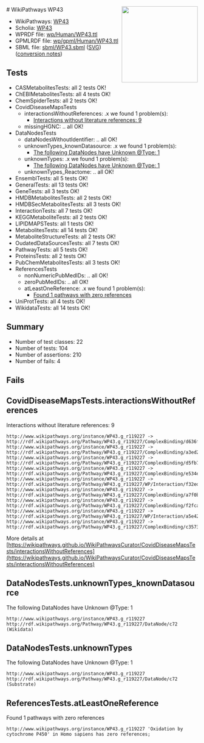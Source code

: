 <img style="float: right; width: 200px" src="../logo.png" />
# WikiPathways WP43

* WikiPathways: [WP43](https://identifiers.org/wikipathways:WP43)
* Scholia: [WP43](https://scholia.toolforge.org/wikipathways/WP43)
* WPRDF file: [wp/Human/WP43.ttl](../wp/Human/WP43.ttl)
* GPMLRDF file: [wp/gpml/Human/WP43.ttl](../wp/gpml/Human/WP43.ttl)
* SBML file: [sbml/WP43.sbml](../sbml/WP43.sbml) ([SVG](../sbml/WP43.svg)) ([conversion notes](../sbml/WP43.txt))

## Tests
* CASMetabolitesTests: all 2 tests OK!
* ChEBIMetabolitesTests: all 4 tests OK!
* ChemSpiderTests: all 2 tests OK!
* CovidDiseaseMapsTests
    * interactionsWithoutReferences: .x we found 1 problem(s):
        * [Interactions without literature references: 9](#2e295937)
    * missingHGNC: .. all OK!
* DataNodesTests
    * dataNodesWithoutIdentifier: .. all OK!
    * unknownTypes_knownDatasource: .x we found 1 problem(s):
        * [The following DataNodes have Unknown @Type: 1](#904516d6)
    * unknownTypes: .x we found 1 problem(s):
        * [The following DataNodes have Unknown @Type: 1](#839973df)
    * unknownTypes_Reactome: .. all OK!
* EnsemblTests: all 5 tests OK!
* GeneralTests: all 13 tests OK!
* GeneTests: all 3 tests OK!
* HMDBMetabolitesTests: all 2 tests OK!
* HMDBSecMetabolitesTests: all 3 tests OK!
* InteractionTests: all 7 tests OK!
* KEGGMetaboliteTests: all 2 tests OK!
* LIPIDMAPSTests: all 1 tests OK!
* MetabolitesTests: all 14 tests OK!
* MetaboliteStructureTests: all 2 tests OK!
* OudatedDataSourcesTests: all 7 tests OK!
* PathwayTests: all 5 tests OK!
* ProteinsTests: all 2 tests OK!
* PubChemMetabolitesTests: all 3 tests OK!
* ReferencesTests
    * nonNumericPubMedIDs: .. all OK!
    * zeroPubMedIDs: .. all OK!
    * atLeastOneReference: .x we found 1 problem(s):
        * [Found 1 pathways with zero references](#35eb778e)
* UniProtTests: all 4 tests OK!
* WikidataTests: all 14 tests OK!


## Summary

* Number of test classes: 22
* Number of tests: 104
* Number of assertions: 210
* Number of fails: 4

## Fails

<a name="2e295937" />

## CovidDiseaseMapsTests.interactionsWithoutReferences

Interactions without literature references: 9
```
http://www.wikipathways.org/instance/WP43.g_r119227 -> http://rdf.wikipathways.org/Pathway/WP43.g_r119227/ComplexBinding/d636f
http://www.wikipathways.org/instance/WP43.g_r119227 -> http://rdf.wikipathways.org/Pathway/WP43.g_r119227/ComplexBinding/a3ed2
http://www.wikipathways.org/instance/WP43.g_r119227 -> http://rdf.wikipathways.org/Pathway/WP43.g_r119227/ComplexBinding/d5fb7
http://www.wikipathways.org/instance/WP43.g_r119227 -> http://rdf.wikipathways.org/Pathway/WP43.g_r119227/ComplexBinding/e534e
http://www.wikipathways.org/instance/WP43.g_r119227 -> http://rdf.wikipathways.org/Pathway/WP43.g_r119227/WP/Interaction/f32ed
http://www.wikipathways.org/instance/WP43.g_r119227 -> http://rdf.wikipathways.org/Pathway/WP43.g_r119227/ComplexBinding/a7f0b
http://www.wikipathways.org/instance/WP43.g_r119227 -> http://rdf.wikipathways.org/Pathway/WP43.g_r119227/ComplexBinding/f2fca
http://www.wikipathways.org/instance/WP43.g_r119227 -> http://rdf.wikipathways.org/Pathway/WP43.g_r119227/WP/Interaction/a5e42
http://www.wikipathways.org/instance/WP43.g_r119227 -> http://rdf.wikipathways.org/Pathway/WP43.g_r119227/ComplexBinding/c3573
```

More details at [https://wikipathways.github.io/WikiPathwaysCurator/CovidDiseaseMapsTests/interactionsWithoutReferences](https://wikipathways.github.io/WikiPathwaysCurator/CovidDiseaseMapsTests/interactionsWithoutReferences)

<a name="904516d6" />

## DataNodesTests.unknownTypes_knownDatasource

The following DataNodes have Unknown @Type: 1
```
http://www.wikipathways.org/instance/WP43.g_r119227 http://rdf.wikipathways.org/Pathway/WP43.g_r119227/DataNode/c72 (Wikidata)
```

<a name="839973df" />

## DataNodesTests.unknownTypes

The following DataNodes have Unknown @Type: 1
```
http://www.wikipathways.org/instance/WP43.g_r119227 http://rdf.wikipathways.org/Pathway/WP43.g_r119227/DataNode/c72 (Substrate)
```

<a name="35eb778e" />

## ReferencesTests.atLeastOneReference

Found 1 pathways with zero references
```
http://www.wikipathways.org/instance/WP43.g_r119227 'Oxidation by cytochrome P450' in Homo sapiens has zero references; 
```

